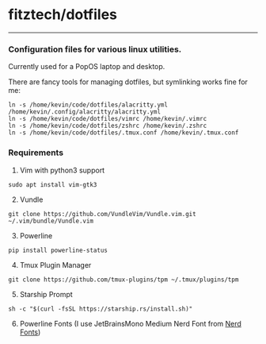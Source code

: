 # fitztech/dotfiles
-------------------
### Configuration files for various linux utilities.

Currently used for a PopOS laptop and desktop.

There are fancy tools for managing dotfiles, but symlinking works fine for me:
```
ln -s /home/kevin/code/dotfiles/alacritty.yml /home/kevin/.config/alacritty/alacritty.yml
ln -s /home/kevin/code/dotfiles/vimrc /home/kevin/.vimrc
ln -s /home/kevin/code/dotfiles/zshrc /home/kevin/.zshrc
ln -s /home/kevin/code/dotfiles/.tmux.conf /home/kevin/.tmux.conf
```
### Requirements
1. Vim with python3 support
```
sudo apt install vim-gtk3
```
2. Vundle
```
git clone https://github.com/VundleVim/Vundle.vim.git ~/.vim/bundle/Vundle.vim
```
3. Powerline
```
pip install powerline-status
```
4. Tmux Plugin Manager
```
git clone https://github.com/tmux-plugins/tpm ~/.tmux/plugins/tpm
```
5. Starship Prompt
```
sh -c "$(curl -fsSL https://starship.rs/install.sh)"
```
6. Powerline Fonts (I use JetBrainsMono Medium Nerd Font from [Nerd Fonts](https://www.nerdfonts.com/))
